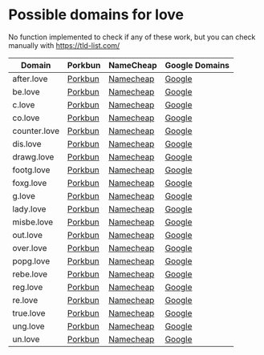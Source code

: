 # Possible domains for love

No function implemented to check if any of these work, but you can check manually with https://tld-list.com/

| Domain | Porkbun | NameCheap | Google Domains |
|---|---|---|---|
| after.love | [Porkbun](https://porkbun.com/checkout/search?prb=e814663da1&tlds=&idnLanguage=&search=search&q=after.love) | [Namecheap](https://www.namecheap.com/domains/registration/results/?domain=after.love) | [Google](https://domains.google.com/registrar/search?searchTerm=after.love) |
| be.love | [Porkbun](https://porkbun.com/checkout/search?prb=e814663da1&tlds=&idnLanguage=&search=search&q=be.love) | [Namecheap](https://www.namecheap.com/domains/registration/results/?domain=be.love) | [Google](https://domains.google.com/registrar/search?searchTerm=be.love) |
| c.love | [Porkbun](https://porkbun.com/checkout/search?prb=e814663da1&tlds=&idnLanguage=&search=search&q=c.love) | [Namecheap](https://www.namecheap.com/domains/registration/results/?domain=c.love) | [Google](https://domains.google.com/registrar/search?searchTerm=c.love) |
| co.love | [Porkbun](https://porkbun.com/checkout/search?prb=e814663da1&tlds=&idnLanguage=&search=search&q=co.love) | [Namecheap](https://www.namecheap.com/domains/registration/results/?domain=co.love) | [Google](https://domains.google.com/registrar/search?searchTerm=co.love) |
| counter.love | [Porkbun](https://porkbun.com/checkout/search?prb=e814663da1&tlds=&idnLanguage=&search=search&q=counter.love) | [Namecheap](https://www.namecheap.com/domains/registration/results/?domain=counter.love) | [Google](https://domains.google.com/registrar/search?searchTerm=counter.love) |
| dis.love | [Porkbun](https://porkbun.com/checkout/search?prb=e814663da1&tlds=&idnLanguage=&search=search&q=dis.love) | [Namecheap](https://www.namecheap.com/domains/registration/results/?domain=dis.love) | [Google](https://domains.google.com/registrar/search?searchTerm=dis.love) |
| drawg.love | [Porkbun](https://porkbun.com/checkout/search?prb=e814663da1&tlds=&idnLanguage=&search=search&q=drawg.love) | [Namecheap](https://www.namecheap.com/domains/registration/results/?domain=drawg.love) | [Google](https://domains.google.com/registrar/search?searchTerm=drawg.love) |
| footg.love | [Porkbun](https://porkbun.com/checkout/search?prb=e814663da1&tlds=&idnLanguage=&search=search&q=footg.love) | [Namecheap](https://www.namecheap.com/domains/registration/results/?domain=footg.love) | [Google](https://domains.google.com/registrar/search?searchTerm=footg.love) |
| foxg.love | [Porkbun](https://porkbun.com/checkout/search?prb=e814663da1&tlds=&idnLanguage=&search=search&q=foxg.love) | [Namecheap](https://www.namecheap.com/domains/registration/results/?domain=foxg.love) | [Google](https://domains.google.com/registrar/search?searchTerm=foxg.love) |
| g.love | [Porkbun](https://porkbun.com/checkout/search?prb=e814663da1&tlds=&idnLanguage=&search=search&q=g.love) | [Namecheap](https://www.namecheap.com/domains/registration/results/?domain=g.love) | [Google](https://domains.google.com/registrar/search?searchTerm=g.love) |
| lady.love | [Porkbun](https://porkbun.com/checkout/search?prb=e814663da1&tlds=&idnLanguage=&search=search&q=lady.love) | [Namecheap](https://www.namecheap.com/domains/registration/results/?domain=lady.love) | [Google](https://domains.google.com/registrar/search?searchTerm=lady.love) |
| misbe.love | [Porkbun](https://porkbun.com/checkout/search?prb=e814663da1&tlds=&idnLanguage=&search=search&q=misbe.love) | [Namecheap](https://www.namecheap.com/domains/registration/results/?domain=misbe.love) | [Google](https://domains.google.com/registrar/search?searchTerm=misbe.love) |
| out.love | [Porkbun](https://porkbun.com/checkout/search?prb=e814663da1&tlds=&idnLanguage=&search=search&q=out.love) | [Namecheap](https://www.namecheap.com/domains/registration/results/?domain=out.love) | [Google](https://domains.google.com/registrar/search?searchTerm=out.love) |
| over.love | [Porkbun](https://porkbun.com/checkout/search?prb=e814663da1&tlds=&idnLanguage=&search=search&q=over.love) | [Namecheap](https://www.namecheap.com/domains/registration/results/?domain=over.love) | [Google](https://domains.google.com/registrar/search?searchTerm=over.love) |
| popg.love | [Porkbun](https://porkbun.com/checkout/search?prb=e814663da1&tlds=&idnLanguage=&search=search&q=popg.love) | [Namecheap](https://www.namecheap.com/domains/registration/results/?domain=popg.love) | [Google](https://domains.google.com/registrar/search?searchTerm=popg.love) |
| rebe.love | [Porkbun](https://porkbun.com/checkout/search?prb=e814663da1&tlds=&idnLanguage=&search=search&q=rebe.love) | [Namecheap](https://www.namecheap.com/domains/registration/results/?domain=rebe.love) | [Google](https://domains.google.com/registrar/search?searchTerm=rebe.love) |
| reg.love | [Porkbun](https://porkbun.com/checkout/search?prb=e814663da1&tlds=&idnLanguage=&search=search&q=reg.love) | [Namecheap](https://www.namecheap.com/domains/registration/results/?domain=reg.love) | [Google](https://domains.google.com/registrar/search?searchTerm=reg.love) |
| re.love | [Porkbun](https://porkbun.com/checkout/search?prb=e814663da1&tlds=&idnLanguage=&search=search&q=re.love) | [Namecheap](https://www.namecheap.com/domains/registration/results/?domain=re.love) | [Google](https://domains.google.com/registrar/search?searchTerm=re.love) |
| true.love | [Porkbun](https://porkbun.com/checkout/search?prb=e814663da1&tlds=&idnLanguage=&search=search&q=true.love) | [Namecheap](https://www.namecheap.com/domains/registration/results/?domain=true.love) | [Google](https://domains.google.com/registrar/search?searchTerm=true.love) |
| ung.love | [Porkbun](https://porkbun.com/checkout/search?prb=e814663da1&tlds=&idnLanguage=&search=search&q=ung.love) | [Namecheap](https://www.namecheap.com/domains/registration/results/?domain=ung.love) | [Google](https://domains.google.com/registrar/search?searchTerm=ung.love) |
| un.love | [Porkbun](https://porkbun.com/checkout/search?prb=e814663da1&tlds=&idnLanguage=&search=search&q=un.love) | [Namecheap](https://www.namecheap.com/domains/registration/results/?domain=un.love) | [Google](https://domains.google.com/registrar/search?searchTerm=un.love) |
